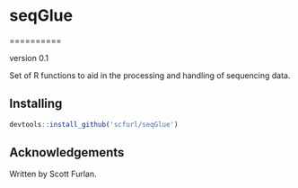 # seqGlue
==========

version 0.1

Set of R functions to aid in the processing and handling of sequencing data.

## Installing

```R
devtools::install_github('scfurl/seqGlue')
```

## Acknowledgements

Written by Scott Furlan.

